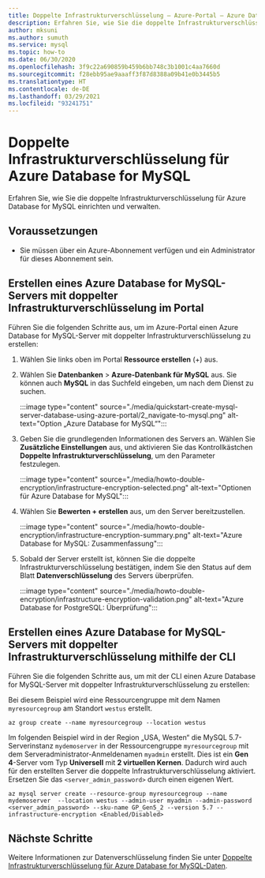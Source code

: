 ```yaml
---
title: Doppelte Infrastrukturverschlüsselung – Azure-Portal – Azure Database for MySQL
description: Erfahren Sie, wie Sie die doppelte Infrastrukturverschlüsselung für Azure Database for MySQL einrichten und verwalten.
author: mksuni
ms.author: sumuth
ms.service: mysql
ms.topic: how-to
ms.date: 06/30/2020
ms.openlocfilehash: 3f9c22a690859b459b6bb748c3b1001c4aa7660d
ms.sourcegitcommit: f28ebb95ae9aaaff3f87d8388a09b41e0b3445b5
ms.translationtype: HT
ms.contentlocale: de-DE
ms.lasthandoff: 03/29/2021
ms.locfileid: "93241751"
---
```

# <a name="infrastructure-double-encryption-for-azure-database-for-mysql"></a>Doppelte Infrastrukturverschlüsselung für Azure Database for MySQL

Erfahren Sie, wie Sie die doppelte Infrastrukturverschlüsselung für Azure Database for MySQL einrichten und verwalten.

## <a name="prerequisites"></a>Voraussetzungen

* Sie müssen über ein Azure-Abonnement verfügen und ein Administrator für dieses Abonnement sein.

## <a name="create-an-azure-database-for-mysql-server-with-infrastructure-double-encryption---portal"></a>Erstellen eines Azure Database for MySQL-Servers mit doppelter Infrastrukturverschlüsselung im Portal

Führen Sie die folgenden Schritte aus, um im Azure-Portal einen Azure Database for MySQL-Server mit doppelter Infrastrukturverschlüsselung zu erstellen:

1. Wählen Sie links oben im Portal **Ressource erstellen** (+) aus.

2. Wählen Sie **Datenbanken** > **Azure-Datenbank für MySQL** aus. Sie können auch **MySQL** in das Suchfeld eingeben, um nach dem Dienst zu suchen.

   :::image type="content" source="./media/quickstart-create-mysql-server-database-using-azure-portal/2_navigate-to-mysql.png" alt-text="Option „Azure Database for MySQL“":::

3. Geben Sie die grundlegenden Informationen des Servers an. Wählen Sie **Zusätzliche Einstellungen** aus, und aktivieren Sie das Kontrollkästchen **Doppelte Infrastrukturverschlüsselung**, um den Parameter festzulegen.

    :::image type="content" source="./media/howto-double-encryption/infrastructure-encryption-selected.png" alt-text="Optionen für Azure Database for MySQL":::

4. Wählen Sie **Bewerten + erstellen** aus, um den Server bereitzustellen.

    :::image type="content" source="./media/howto-double-encryption/infrastructure-encryption-summary.png" alt-text="Azure Database for MySQL: Zusammenfassung":::

5. Sobald der Server erstellt ist, können Sie die doppelte Infrastrukturverschlüsselung bestätigen, indem Sie den Status auf dem Blatt **Datenverschlüsselung** des Servers überprüfen.

    :::image type="content" source="./media/howto-double-encryption/infrastructure-encryption-validation.png" alt-text="Azure Database for PostgreSQL: Überprüfung":::

## <a name="create-an-azure-database-for-mysql-server-with-infrastructure-double-encryption---cli"></a>Erstellen eines Azure Database for MySQL-Servers mit doppelter Infrastrukturverschlüsselung mithilfe der CLI

Führen Sie die folgenden Schritte aus, um mit der CLI einen Azure Database for MySQL-Server mit doppelter Infrastrukturverschlüsselung zu erstellen:

Bei diesem Beispiel wird eine Ressourcengruppe mit dem Namen `myresourcegroup` am Standort `westus` erstellt.

```azurecli-interactive
az group create --name myresourcegroup --location westus
```
Im folgenden Beispiel wird in der Region „USA, Westen“ die MySQL 5.7-Serverinstanz `mydemoserver` in der Ressourcengruppe `myresourcegroup` mit dem Serveradministrator-Anmeldenamen `myadmin` erstellt. Dies ist ein **Gen 4**-Server vom Typ **Universell** mit **2 virtuellen Kernen**. Dadurch wird auch für den erstellten Server die doppelte Infrastrukturverschlüsselung aktiviert. Ersetzen Sie das `<server_admin_password>` durch einen eigenen Wert.

```azurecli-interactive
az mysql server create --resource-group myresourcegroup --name mydemoserver  --location westus --admin-user myadmin --admin-password <server_admin_password> --sku-name GP_Gen5_2 --version 5.7 --infrastructure-encryption <Enabled/Disabled>
```

## <a name="next-steps"></a>Nächste Schritte

 Weitere Informationen zur Datenverschlüsselung finden Sie unter [Doppelte Infrastrukturverschlüsselung für Azure Database for MySQL-Daten](concepts-Infrastructure-double-encryption.md).
